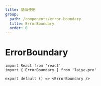 ```yaml
---
title: 基础使用
group:
  path: /components/error-boundary
  title: ErrorBoundary
  order: 0
---
```


# ErrorBoundary

```tsx
import React from 'react'
import { ErrorBoundary } from 'laiye-pro'

export default () => <ErrorBoundary />
```
